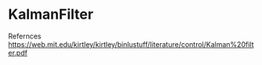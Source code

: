 # KalmanFilter

Refernces
https://web.mit.edu/kirtley/kirtley/binlustuff/literature/control/Kalman%20filter.pdf
